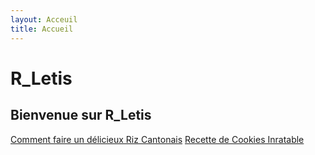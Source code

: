 ```yaml
---
layout: Acceuil
title: Accueil
---
```


# R_Letis
## Bienvenue sur R_Letis
[Comment faire un délicieux Riz Cantonais](page1.md) 
[Recette de Cookies Inratable](page2.md)
